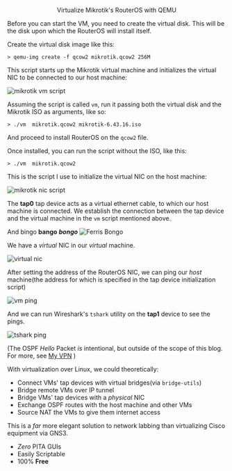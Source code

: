 <center>

Virtualize Mikrotik's RouterOS with QEMU
</center>


Before you can start the VM, you need to create the virtual disk.
This will be the disk upon which the RouterOS will install itself.

Create the virtual disk image like this:

`> qemu-img create -f qcow2 mikrotik.qcow2 256M`

This script starts up the Mikrotik virtual machine and initializes the
virtual NIC to be connected to our host machine:

![mikrotik vm script](https://www.jer.cx/public/mikrotik_vm_script.png)


Assuming the script is called `vm`, run it passing both the virtual disk
and the Mikrotik ISO as arguments, like so:

`> ./vm  mikrotik.qcow2 mikrotik-6.43.16.iso`

And proceed to install RouterOS on the `qcow2` file.

Once installed, you can run the script without the ISO, like this:

`> ./vm  mikrotik.qcow2`

This is the script I use to initialize the virtual NIC on the host machine:

![mikrotik nic script](https://www.jer.cx/public/mikrotik_nic_script.png)

The **tap0** tap device acts as a virtual ethernet cable,
to which our host machine is connected. We establish the connection between
the tap device and the virtual machine in the `vm` script mentioned above.



And bingo **bango** ***bongo***
![Ferris Bongo](https://jer.cx/public/ferris.gif)


We have a *virtual* NIC in our *virtual* machine.

![virtual nic](https://www.jer.cx/public/virtual_nic.png)


After setting the address of the RouterOS NIC,
we can ping our *host* machine(the address for which is specified in the tap device initialization script)

![vm ping](https://www.jer.cx/public/vm_ping.png)


And we can run Wireshark's `tshark` utility on the **tap1** device to see the pings.

![tshark ping](https://www.jer.cx/public/tshark_ping.png)

(The OSPF *Hello* Packet *is* intentional, but outside of the scope of this blog. For more, see [My VPN](https://jer.cx/blog/My_Virtual_Private_Network) )

With virtualization over Linux, we could theoretically:
* Connect VMs' tap devices with virtual bridges(via `bridge-utils`)
* Bridge remote VMs over IP tunnel
* Bridge VMs' tap devices with a *physical* NIC
* Exchange OSPF routes with the host machine and other VMs
* Source NAT the VMs to give them internet access

This is a *far* more elegant solution to network labbing than virtualizing Cisco equipment via GNS3.

* *Zero* PITA GUIs
* Easily Scriptable
* 100% **Free**

